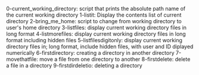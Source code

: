 0-current_working_directory: script that prints the absolute path name of the current working directory
1-listit: Display the contents list of current directory
2-bring_me_home: script to change from working directory to user's home directory
3-listfiles: display current working directory files in long format
4-listmorefiles: display current working directory files in long format including hidden files
5-listfilesdigitonly: display current working directory files in; long format, include hidden files, with user and ID diplayed numerically
6-firstdirectory: creating a directory in another directory
7-movethatfile: move a file from one directory to another
8-firstdelete: delete a file in a directory
9-firstdirdeletio: deleting a directory
